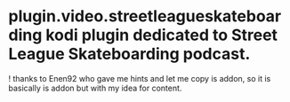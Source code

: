 ﻿# plugin.video.streetleagueskateboarding kodi plugin dedicated to Street League Skateboarding podcast.

! thanks to Enen92 who gave me hints and let me copy is addon, so it is basically is addon but with my idea for content.